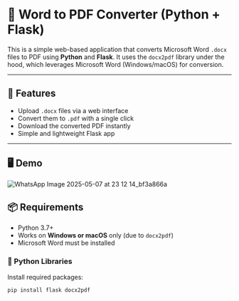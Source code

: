 # 📝 Word to PDF Converter (Python + Flask)

This is a simple web-based application that converts Microsoft Word `.docx` files to PDF using **Python** and **Flask**. It uses the `docx2pdf` library under the hood, which leverages Microsoft Word (Windows/macOS) for conversion.

---

## 🚀 Features

- Upload `.docx` files via a web interface
- Convert them to `.pdf` with a single click
- Download the converted PDF instantly
- Simple and lightweight Flask app

---

## 🖥️ Demo
![WhatsApp Image 2025-05-07 at 23 12 14_bf3a866a](https://github.com/user-attachments/assets/2f8eb612-698f-400f-b5a5-a44e455d7c82)



## 📦 Requirements

- Python 3.7+
- Works on **Windows or macOS** only (due to `docx2pdf`)
- Microsoft Word must be installed

### 🔧 Python Libraries

Install required packages:

```bash
pip install flask docx2pdf
